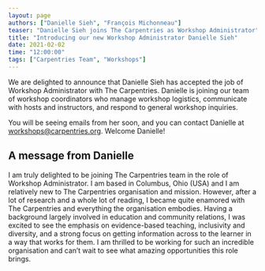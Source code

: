 ```yaml
---
layout: page
authors: ["Danielle Sieh", "François Michonneau"]
teaser: "Danielle Sieh joins The Carpentries as Workshop Administrator"
title: "Introducing our new Workshop Administrator Danielle Sieh"
date: 2021-02-02
time: "12:00:00"
tags: ["Carpentries Team", "Workshops"]
---
```



We are delighted to announce that Danielle Sieh has accepted the job of Workshop Administrator with The Carpentries. Danielle is joining our team of workshop coordinators who manage workshop logistics, communicate with hosts and instructors, and respond to general workshop inquiries.

You will be seeing emails from her soon, and you can contact Danielle at [workshops@carpentries.org](mailto:workshops@carpentries.org). Welcome Danielle!

## A message from Danielle

I am truly delighted to be joining The Carpentries team in the role of Workshop
Administrator. I am based in Columbus, Ohio (USA) and I am relatively new to The
Carpentries organisation and mission. However, after a lot of research and a
whole lot of reading, I became quite enamored with The Carpentries and
everything the organisation embodies. Having a background largely involved in
education and community relations, I was excited to see the emphasis on
evidence-based teaching, inclusivity and diversity, and a strong focus on
getting information across to the learner in a way that works for them. I am
thrilled to be working for such an incredible organisation and can’t wait to see
what amazing opportunities this role brings.


